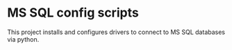MS SQL config scripts
==============================

This project installs and configures drivers to connect to MS SQL databases via python.
